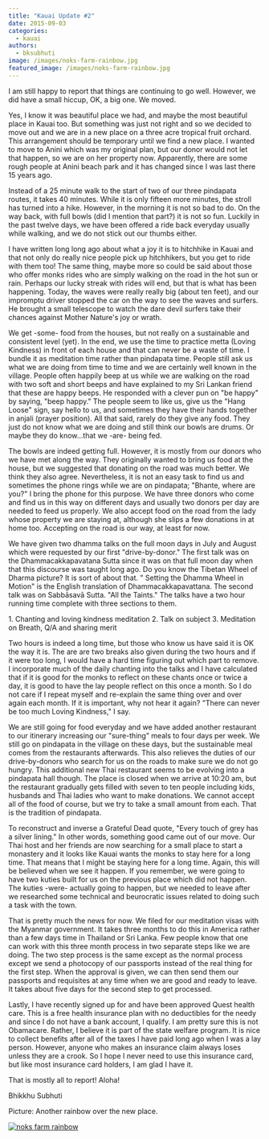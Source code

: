 ```yaml
---
title: "Kauai Update #2"
date: 2015-09-03
categories: 
  - kauai
authors: 
  - bksubhuti
image: /images/noks-farm-rainbow.jpg
featured_image: /images/noks-farm-rainbow.jpg
---
```


I am still happy to report that things are continuing to go well. However, we did have a small hiccup, OK, a big one. We moved.

Yes, I know it was beautiful place we had, and maybe the most beautiful place in Kauai too. But something was just not right and so we decided to move out and we are in a new place on a three acre tropical fruit orchard. This arrangement should be temporary until we find a new place. I wanted to move to Anini which was my original plan, but our donor would not let that happen, so we are on her property now. Apparently, there are some rough people at Anini beach park and it has changed since I was last there 15 years ago.

Instead of a 25 minute walk to the start of two of our three pindapata routes, it takes 40 minutes. While it is only fifteen more minutes, the stroll has turned into a hike. However, in the morning it is not so bad to do. On the way back, with full bowls (did I mention that part?) it is not so fun. Luckily in the past twelve days, we have been offered a ride back everyday usually while walking, and we do not stick out our thumbs either.

I have written long long ago about what a joy it is to hitchhike in Kauai and that not only do really nice people pick up hitchhikers, but you get to ride with them too! The same thing, maybe more so could be said about those who offer monks rides who are simply walking on the road in the hot sun or rain. Perhaps our lucky streak with rides will end, but that is what has been happening. Today, the waves were really really big (about ten feet), and our impromptu driver stopped the car on the way to see the waves and surfers. He brought a small telescope to watch the dare devil surfers take their chances against Mother Nature's joy or wrath.

We get -some- food from the houses, but not really on a sustainable and consistent level (yet). In the end, we use the time to practice metta (Loving Kindness) in front of each house and that can never be a waste of time. I bundle it as meditation time rather than pindapata time. People still ask us what we are doing from time to time and we are certainly well known in the village. People often happily beep at us while we are walking on the road with two soft and short beeps and have explained to my Sri Lankan friend that these are happy beeps. He responded with a clever pun on "be happy" by saying, "beep happy." The people seem to like us, give us the "Hang Loose" sign, say hello to us, and sometimes they have their hands together in anjali (prayer position). All that said, rarely do they give any food. They just do not know what we are doing and still think our bowls are drums. Or maybe they do know...that we -are- being fed.

The bowls are indeed getting full. However, it is mostly from our donors who we have met along the way. They originally wanted to bring us food at the house, but we suggested that donating on the road was much better. We think they also agree. Nevertheless, it is not an easy task to find us and sometimes the phone rings while we are on pindapata; "Bhante, where are you?" I bring the phone for this purpose. We have three donors who come and find us in this way on different days and usually two donors per day are needed to feed us properly. We also accept food on the road from the lady whose property we are staying at, although she slips a few donations in at home too. Accepting on the road is our way, at least for now.

We have given two dhamma talks on the full moon days in July and August which were requested by our first "drive-by-donor." The first talk was on the Dhammacakkapavatana Sutta since it was on that full moon day when that this discourse was taught long ago. Do you know the Tibetan Wheel of Dharma picture? It is sort of about that. " Setting the Dhamma Wheel in Motion" is the English translation of Dhammacakkapavattana. The second talk was on Sabbāsavā Sutta. "All the Taints." The talks have a two hour running time complete with three sections to them.

1\. Chanting and loving kindness meditation 2. Talk on subject 3. Meditation on Breath, Q/A and sharing merit

Two hours is indeed a long time, but those who know us have said it is OK the way it is. The are are two breaks also given during the two hours and if it were too long, I would have a hard time figuring out which part to remove. I incorporate much of the daily chanting into the talks and I have calculated that if it is good for the monks to reflect on these chants once or twice a day, it is good to have the lay people reflect on this once a month. So I do not care if I repeat myself and re-explain the same thing over and over again each month. If it is important, why not hear it again? "There can never be too much Loving Kindness," I say.

We are still going for food everyday and we have added another restaurant to our itinerary increasing our "sure-thing" meals to four days per week. We still go on pindapata in the village on these days, but the sustainable meal comes from the restaurants afterwards. This also relieves the duties of our drive-by-donors who search for us on the roads to make sure we do not go hungry. This additional new Thai restaurant seems to be evolving into a pindapata hall though. The place is closed when we arrive at 10:20 am, but the restaurant gradually gets filled with seven to ten people including kids, husbands and Thai ladies who want to make donations. We cannot accept all of the food of course, but we try to take a small amount from each. That is the tradition of pindapata.

To reconstruct and inverse a Grateful Dead quote, "Every touch of grey has a silver lining." In other words, something good came out of our move. Our Thai host and her friends are now searching for a small place to start a monastery and it looks like Kauai wants the monks to stay here for a long time. That means that I might be staying here for a long time. Again, this will be believed when we see it happen. If you remember, we were going to have two kuties built for us on the previous place which did not happen. The kuties -were- actually going to happen, but we needed to leave after we researched some technical and beurocratic issues related to doing such a task with the town.

That is pretty much the news for now. We filed for our meditation visas with the Myanmar government. It takes three months to do this in America rather than a few days time in Thailand or Sri Lanka. Few people know that one can work with this three month process in two separate steps like we are doing. The two step process is the same except as the normal process except we send a photocopy of our passports instead of the real thing for the first step. When the approval is given, we can then send them our passports and requisites at any time when we are good and ready to leave. It takes about five days for the second step to get processed.

Lastly, I have recently signed up for and have been approved Quest health care. This is a free health insurance plan with no deductibles for the needy and since I do not have a bank account, I qualify. I am pretty sure this is not Obamacare. Rather, I believe it is part of the state welfare program. It is nice to collect benefits after all of the taxes I have paid long ago when I was a lay person. However, anyone who makes an insurance claim always loses unless they are a crook. So I hope I never need to use this insurance card, but like most insurance card holders, I am glad I have it.

That is mostly all to report! Aloha!

Bhikkhu Subhuti

Picture: Another rainbow over the new place.

[![noks farm rainbow](/images/noks-farm-rainbow.jpg)](/images/2015/09/noks-farm-rainbow.jpg)